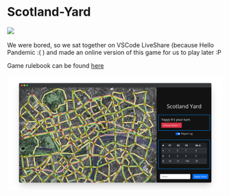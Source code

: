 # Scotland-Yard

<img src="https://badges.pufler.dev/visits/7anya/Scotland-Yard?style=for-the-badge&color=red" /></a>

We were bored, so we sat together on VSCode LiveShare (because Hello Pandemic :( ) and made an online version of this game for us to play later :P

Game rulebook can be found [here](https://desktopgames.com.ua/games/199/scotlandyard_rules_en.pdf)

![ScreenShot](public/images/ss1.png)
